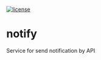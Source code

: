 [![license](https://img.shields.io/github/license/mashape/apistatus.svg?style=flat-square)](http://opensource.org/licenses/MIT)

# notify
Service for send notification by API
